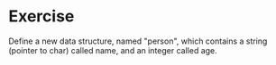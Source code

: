 # Exercise
Define a new data structure, named "person", which contains a string (pointer to char) called name, and an integer called age.
